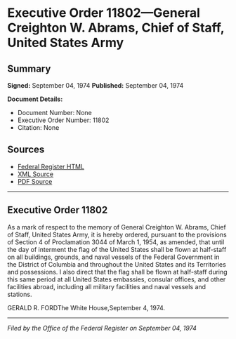 # Executive Order 11802—General Creighton W. Abrams, Chief of Staff, United States Army

## Summary

**Signed:** September 04, 1974
**Published:** September 04, 1974

**Document Details:**
- Document Number: None
- Executive Order Number: 11802
- Citation: None

## Sources
- [Federal Register HTML](https://www.presidency.ucsb.edu/documents/executive-order-11802-general-creighton-w-abrams-chief-staff-united-states-army)
- [XML Source](None)
- [PDF Source](None)

---

## Executive Order 11802

As a mark of respect to the memory of General Creighton W. Abrams, Chief of Staff, United States Army, it is hereby ordered, pursuant to the provisions of Section 4 of Proclamation 3044 of March 1, 1954, as amended, that until the day of interment the flag of the United States shall be flown at half-staff on all buildings, grounds, and naval vessels of the Federal Government in the District of Columbia and throughout the United States and its Territories and possessions. I also direct that the flag shall be flown at half-staff during this same period at all United States embassies, consular offices, and other facilities abroad, including all military facilities and naval vessels and stations.

GERALD R. FORDThe White House,September 4, 1974.

---

*Filed by the Office of the Federal Register on September 04, 1974*
